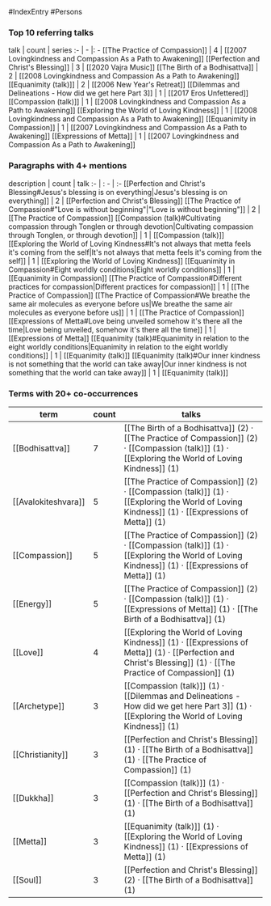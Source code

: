#IndexEntry #Persons

### Top 10 referring talks
talk | count | series
:- | - |: -
[[The Practice of Compassion]] | 4 | [[2007 Lovingkindness and Compassion As a Path to Awakening]]
[[Perfection and Christ's Blessing]] | 3 | [[2020 Vajra Music]]
[[The Birth of a Bodhisattva]] | 2 | [[2008 Lovingkindness and Compassion As a Path to Awakening]]
[[Equanimity (talk)]] | 2 | [[2006 New Year's Retreat]]
[[Dilemmas and Delineations - How did we get here Part 3]] | 1 | [[2017 Eros Unfettered]]
[[Compassion (talk)]] | 1 | [[2008 Lovingkindness and Compassion As a Path to Awakening]]
[[Exploring the World of Loving Kindness]] | 1 | [[2008 Lovingkindness and Compassion As a Path to Awakening]]
[[Equanimity in Compassion]] | 1 | [[2007 Lovingkindness and Compassion As a Path to Awakening]]
[[Expressions of Metta]] | 1 | [[2007 Lovingkindness and Compassion As a Path to Awakening]]

### Paragraphs with 4+ mentions
description | count | talk
:- | : - | :-
[[Perfection and Christ's Blessing#Jesus's blessing is on everything\|Jesus's blessing is on everything]] | 2 | [[Perfection and Christ's Blessing]]
[[The Practice of Compassion#"Love is without beginning"\|"Love is without beginning"]] | 2 | [[The Practice of Compassion]]
[[Compassion (talk)#Cultivating compassion through Tonglen or through devotion\|Cultivating compassion through Tonglen, or through devotion]] | 1 | [[Compassion (talk)]]
[[Exploring the World of Loving Kindness#It's not always that metta feels it's coming from the self\|It's not always that metta feels it's coming from the self]] | 1 | [[Exploring the World of Loving Kindness]]
[[Equanimity in Compassion#Eight worldly conditions\|Eight worldly conditions]] | 1 | [[Equanimity in Compassion]]
[[The Practice of Compassion#Different practices for compassion\|Different practices for compassion]] | 1 | [[The Practice of Compassion]]
[[The Practice of Compassion#We breathe the same air molecules as everyone before us\|We breathe the same air molecules as everyone before us]] | 1 | [[The Practice of Compassion]]
[[Expressions of Metta#Love being unveiled somehow it's there all the time\|Love being unveiled, somehow it's there all the time]] | 1 | [[Expressions of Metta]]
[[Equanimity (talk)#Equanimity in relation to the eight worldly conditions\|Equanimity in relation to the eight worldly conditions]] | 1 | [[Equanimity (talk)]]
[[Equanimity (talk)#Our inner kindness is not something that the world can take away\|Our inner kindness is not something that the world can take away]] | 1 | [[Equanimity (talk)]]

### Terms with 20+ co-occurrences
term | count | talks
-|-|-
[[Bodhisattva]] | 7 | <span class="counts">[[The Birth of a Bodhisattva]] (2) · [[The Practice of Compassion]] (2) · [[Compassion (talk)]] (1) · [[Exploring the World of Loving Kindness]] (1)</span> 
[[Avalokiteshvara]] | 5 | <span class="counts">[[The Practice of Compassion]] (2) · [[Compassion (talk)]] (1) · [[Exploring the World of Loving Kindness]] (1) · [[Expressions of Metta]] (1)</span> 
[[Compassion]] | 5 | <span class="counts">[[The Practice of Compassion]] (2) · [[Compassion (talk)]] (1) · [[Exploring the World of Loving Kindness]] (1) · [[Expressions of Metta]] (1)</span> 
[[Energy]] | 5 | <span class="counts">[[The Practice of Compassion]] (2) · [[Compassion (talk)]] (1) · [[Expressions of Metta]] (1) · [[The Birth of a Bodhisattva]] (1)</span> 
[[Love]] | 4 | <span class="counts">[[Exploring the World of Loving Kindness]] (1) · [[Expressions of Metta]] (1) · [[Perfection and Christ's Blessing]] (1) · [[The Practice of Compassion]] (1)</span> 
[[Archetype]] | 3 | <span class="counts">[[Compassion (talk)]] (1) · [[Dilemmas and Delineations - How did we get here Part 3]] (1) · [[Exploring the World of Loving Kindness]] (1)</span> 
[[Christianity]] | 3 | <span class="counts">[[Perfection and Christ's Blessing]] (1) · [[The Birth of a Bodhisattva]] (1) · [[The Practice of Compassion]] (1)</span> 
[[Dukkha]] | 3 | <span class="counts">[[Compassion (talk)]] (1) · [[Perfection and Christ's Blessing]] (1) · [[The Birth of a Bodhisattva]] (1)</span> 
[[Metta]] | 3 | <span class="counts">[[Equanimity (talk)]] (1) · [[Exploring the World of Loving Kindness]] (1) · [[Expressions of Metta]] (1)</span> 
[[Soul]] | 3 | <span class="counts">[[Perfection and Christ's Blessing]] (2) · [[The Birth of a Bodhisattva]] (1)</span> 

